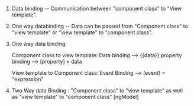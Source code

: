 1. Data binding -- Communication between "component class" to "View template".
2. One way databinding -- Data can be passed from "Component class" to "view template" or "view template" to "component class".
3. One way data binding:

    Component class to view template:
    Data binding --> {{data}}
    property binding --> [property] = data

    View template to Component class:
    Event Binding --> (event) = "expression" 

4. Two Way data Binding :
    "Component class" to "view template" as well as "view template" to "component class"
    [ngModel]

